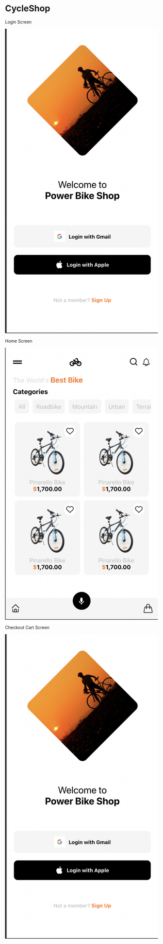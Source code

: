 # CycleShop
Login Screen

![Login page](https://github.com/dsereboo/Bike-Shop/blob/main/screenshots/Login.png)

Home Screen

![homepage](https://github.com/dsereboo/Bike-Shop/blob/main/screenshots/HomePage.png)

Checkout Cart Screen

![checkout](https://github.com/dsereboo/Bike-Shop/blob/main/screenshots/Login.png)
